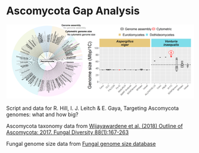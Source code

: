 # Ascomycota Gap Analysis

![Graphical abstract](https://github.com/Rowena-h/AscomycotaGapAnalysis/blob/master/Graphical-abstract.png)

Script and data for R. Hill, I. J. Leitch & E. Gaya, Targeting Ascomycota genomes: what and how big?

Ascomycota taxonomy data from [Wijayawardene et al. (2018) Outline of Ascomycota: 2017. Fungal Diversity 88(1):167-263](https://link.springer.com/article/10.1007%2Fs13225-018-0394-8)

Fungal genome size data from [Fungal genome size database](http://www.zbi.ee/fungal-genomesize/)
